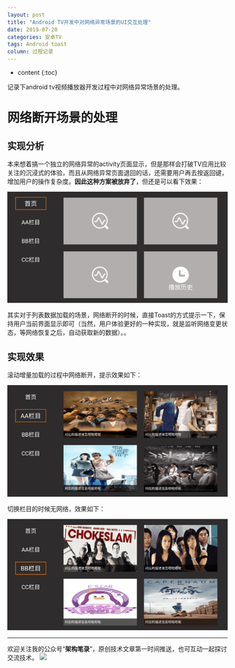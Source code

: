 ```yaml
---
layout: post
title: "Android TV开发中对网络异常场景的UI交互处理"
date: 2019-07-20
categories: 安卓TV
tags: Android toast
column: 过程记录
---
```


* content
{:toc}

记录下android tv视频播放器开发过程中对网络异常场景的处理。





# 网络断开场景的处理

## 实现分析

本来想着搞一个独立的网络异常的activity页面显示，但是那样会打破TV应用比较关注的沉浸式的体验，而且从网络异常页面退回的话，还需要用户再去按返回键，增加用户的操作复杂度。**因此这种方案被放弃了**，但还是可以看下效果：

![](/assets/post_pics/2019-07-21-network%20unavailable%20solution.md/problem_pics10.gif)

其实对于列表数据加载的场景，网络断开的时候，直接Toast的方式提示一下，保持用户当前界面显示即可（当然，用户体验更好的一种实现，就是监听网络变更状态，等网络恢复之后，自动获取新的数据）。。

## 实现效果

滚动增量加载的过程中网络断开，提示效果如下：

![](/assets/post_pics/2019-07-21-network%20unavailable%20solution.md/problem_pics7.gif)


切换栏目的时候无网络，效果如下：

![](/assets/post_pics/2019-07-21-network%20unavailable%20solution.md/problem_pics9.gif)

---

欢迎关注我的公众号“**架构笔录**”，原创技术文章第一时间推送，也可互动一起探讨交流技术。
![](https://raw.githubusercontent.com/veezean/pic_assets/master/assets/comm_pics/contact/gongzhonghao.png)

